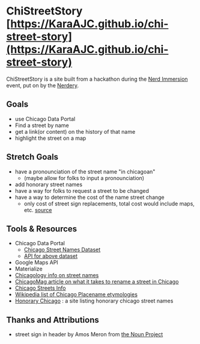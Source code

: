 # ChiStreetStory [https://KaraAJC.github.io/chi-street-story](https://KaraAJC.github.io/chi-street-story)

ChiStreetStory is a site built from a hackathon during the [Nerd Immersion]() event, put on by the [Nerdery]().

## Goals

- use Chicago Data Portal
- Find a street by name
- get a link(or content) on the history of that name
- highlight the street on a map

## Stretch Goals

- have a pronounciation of the street name "in chicagoan"
  - (maybe allow for folks to input a pronounciation)
- add honorary street names
- have a way for folks to request a street to be changed
- have a way to determine the cost of the name street change
  - only cost of street sign replacements, total cost would include maps, etc. [source](http://www.chicagomag.com/Chicago-Magazine/The-312/September-2013/Chicago-Street-Names/)

## Tools & Resources
  - Chicago Data Portal
    - [Chicago Street Names Dataset](https://data.cityofchicago.org/Transportation/Chicago-Street-Names/i6bp-fvbx/data)
    - [API for above dataset](https://dev.socrata.com/foundry/data.cityofchicago.org/pasq-g8mx)
  - Google Maps API
  - Materialize
  - [Chicagology info on street names](https://chicagology.com/chicagostreets/streetnames/)
  - [ChicagoMag article on what it takes to rename a street in Chicago](http://www.chicagomag.com/Chicago-Magazine/The-312/September-2013/Chicago-Street-Names/)
  - [Chicago Streets Info](http://www.chsmedia.org/househistory/nameChanges/start.pdf)
  - [Wikipedia list of Chicago Placename etymologies](https://en.wikipedia.org/wiki/List_of_Chicago_placename_etymologies)
  - [Honorary Chicago](http://www.honorarychicago.com/frequently-asked-questions-faq) : a site listing honorary chicago street names

  ## Thanks and Attributions
   - street sign in header by Amos Meron from [the Noun Project](https://thenounproject.com/term/street-sign/28140/)
